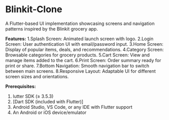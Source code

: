 # Blinkit-Clone
 
A Flutter-based UI implementation showcasing screens and navigation patterns inspired by the Blinkit grocery app.

**Features:**
1.Splash Screen: Animated launch screen with logo.
2.Login Screen: User authentication UI with email/password input.
3.Home Screen: Display of popular items, deals, and recommendations.
4.Category Screen: Browsable categories for grocery products.
5.Cart Screen: View and manage items added to the cart.
6.Print Screen: Order summary ready for print or share.
7.Bottom Navigation: Smooth navigation bar to switch between main screens.
8.Responsive Layout: Adaptable UI for different screen sizes and orientations.

**Prerequisites:**
1. lutter SDK (≥ 3.5.3)
2. [Dart SDK (included with Flutter)]
3. Android Studio, VS Code, or any IDE with Flutter support
4. An Android or iOS device/emulator
